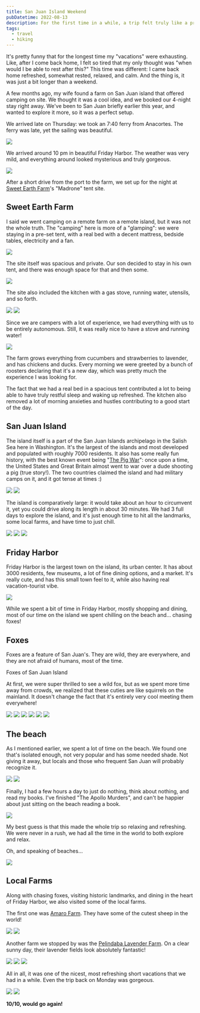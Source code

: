 ```yaml
---
title: San Juan Island Weekend
pubDatetime: 2022-08-13
description: For the first time in a while, a trip felt truly like a proper vacation. The one that doesn't require another vacation to recover from it :))
tags:
  - travel
  - hiking
---
```


It's pretty funny that for the longest time my "vacations" were exhausting. Like, after I come back home, I felt so tired that my only thought was "when would I be able to rest after this?" This time was different: I came back home refreshed, somewhat rested, relaxed, and calm. And the thing is, it was just a bit longer than a weekend.

A few months ago, my wife found a farm on San Juan island that offered camping on site. We thought it was a cool idea, and we booked our 4-night stay right away. We've been to San Juan briefly earlier this year, and wanted to explore it more, so it was a perfect setup.

We arrived late on Thursday: we took an 7:40 ferry from Anacortes. The ferry was late, yet the sailing was beautiful.

![](assets/blog/posts/san-juan-island-weekend/504bebab4250c8d73fb298cb90456afec57ab842-4032x3024.avif)

We arrived around 10 pm in beautiful Friday Harbor. The weather was very mild, and everything around looked mysterious and truly gorgeous.

![](assets/blog/posts/san-juan-island-weekend/b8d1e3303549f8d936969f2daf88e67cf68f60b8-4032x3024.avif)

After a short drive from the port to the farm, we set up for the night at [Sweet Earth Farm](https://sweetearthfarm.com/farm-stays/)'s "Madrone" tent site.

## Sweet Earth Farm

I said we went camping on a remote farm on a remote island, but it was not the whole truth. The "camping" here is more of a "glamping": we were staying in a pre-set tent, with a real bed with a decent mattress, bedside tables, electricity and a fan.

![](assets/blog/posts/san-juan-island-weekend/11286d5ea673355497bf6adfd83dbbd65a234911-4032x3024.avif)

The site itself was spacious and private. Our son decided to stay in his own tent, and there was enough space for that and then some.

![](assets/blog/posts/san-juan-island-weekend/ed9378a1fa62947f62ac6db2cdc5bc5508378eb6-4032x3024.avif)

The site also included the kitchen with a gas stove, running water, utensils, and so forth.

![](assets/blog/posts/san-juan-island-weekend/8845dcf8f0e370e2cd290a6a5ccc1636d95fb330-4032x3024.avif)
![](assets/blog/posts/san-juan-island-weekend/a38e5ad0512cbb648e2ad785cab2eda3b36dbbb0-4032x3024.avif)

Since we are campers with a lot of experience, we had everything with us to be entirely autonomous. Still, it was really nice to have a stove and running water!

![](assets/blog/posts/san-juan-island-weekend/3d2dbc460a82c00f76593ac3fef18c6afdb4b55e-4032x3024.avif)

The farm grows everything from cucumbers and strawberries to lavender, and has chickens and ducks. Every morning we were greeted by a bunch of roosters declaring that it's a new day, which was pretty much the experience I was looking for.

The fact that we had a real bed in a spacious tent contributed a lot to being able to have truly restful sleep and waking up refreshed. The kitchen also removed a lot of morning anxieties and hustles contributing to a good start of the day.

## San Juan Island

The island itself is a part of the San Juan Islands archipelago in the Salish Sea here in Washington. It's the largest of the islands and most developed and populated with roughly 7000 residents. It also has some really fun history, with the best known event being "[The Pig War](https://www.youtube.com/watch?v=QLq6GEiHqR8)": once upon a time, the United States and Great Britain almost went to war over a dude shooting a pig (true story!). The two countries claimed the island and had military camps on it, and it got tense at times :)

![](assets/blog/posts/san-juan-island-weekend/cb5c373371c6107b3ac62e930dae2fb0b6c88306-2268x4032.avif)
![](assets/blog/posts/san-juan-island-weekend/092b480a150313ef46c8fbe2f4b676d98677e829-2268x4032.avif)

The island is comparatively large: it would take about an hour to circumvent it, yet you could drive along its length in about 30 minutes. We had 3 full days to explore the island, and it's just enough time to hit all the landmarks, some local farms, and have time to just chill.

![](assets/blog/posts/san-juan-island-weekend/d0e4c3b4f578b9f2b3ec878a9139136147211aaa-4032x3024.avif)
![](assets/blog/posts/san-juan-island-weekend/1e9a58476de4c79c0358fa10c2ea9d0cd35b55fd-4032x2268.avif)
![](assets/blog/posts/san-juan-island-weekend/f5e8ab82843ea9de7d2b861448d5d61c4249d3d7-4032x3024.avif)

## Friday Harbor

Friday Harbor is the largest town on the island, its urban center. It has about 3000 residents, few museums, a lot of fine dining options, and a market. It's really cute, and has this small town feel to it, while also having real vacation-tourist vibe.

![](assets/blog/posts/san-juan-island-weekend/b7a7ece3e4cd3059d5f8f82308c23a85e1cde7c2-4032x2268.avif)

While we spent a bit of time in Friday Harbor, mostly shopping and dining, most of our time on the island we spent chilling on the beach and... chasing foxes!

## Foxes

Foxes are a feature of San Juan's. They are wild, they are everywhere, and they are not afraid of humans, most of the time.

Foxes of San Juan Island

At first, we were super thrilled to see a wild fox, but as we spent more time away from crowds, we realized that these cuties are like squirrels on the mainland. It doesn't change the fact that it's entirely very cool meeting them everywhere!

![](assets/blog/posts/san-juan-island-weekend/1ee461953412a687e00ed8bfd465c00193995552-4032x2268.avif)
![](assets/blog/posts/san-juan-island-weekend/bc6cd2176aa0088f5247a8961824dcbd58b6d342-4032x2268.avif)
![](assets/blog/posts/san-juan-island-weekend/5090c408f3c7f6e92a5d472daed0d53f67e4c6ab-4032x3024.avif)
![](assets/blog/posts/san-juan-island-weekend/d818119ce13ea1668f800aba3783baedba9b633e-4032x3024.avif)
![](assets/blog/posts/san-juan-island-weekend/ce636917bf82db38ec631943f7bf15c3aff1df8f-4032x3024.avif)
![](assets/blog/posts/san-juan-island-weekend/f0259a467d01c8fc16ec8a900fda78e30c768242-3840x2160.avif)

## The beach

As I mentioned earlier, we spent a lot of time on the beach. We found one that's isolated enough, not very popular and has some needed shade. Not giving it away, but locals and those who frequent San Juan will probably recognize it.

![](assets/blog/posts/san-juan-island-weekend/9753d370c84984c7ba6fe35abfdb3aaf4f6bbd08-4032x2268.avif)
![](assets/blog/posts/san-juan-island-weekend/1a09766bbeb960894a243e9623c06a6ff81a9776-4032x2268.avif)

Finally, I had a few hours a day to just do nothing, think about nothing, and read my books. I've finished "The Apollo Murders", and can't be happier about just sitting on the beach reading a book.

![](assets/blog/posts/san-juan-island-weekend/5c9ae3005d8ee98865e9d645b4be6cf873a0311a-4032x2268.avif)

My best guess is that this made the whole trip so relaxing and refreshing. We were never in a rush, we had all the time in the world to both explore and relax.

Oh, and speaking of beaches...

![](assets/blog/posts/san-juan-island-weekend/749ff6356deac2a82eee39866d8872cb621ccf60-4032x2268.avif)

## Local Farms

Along with chasing foxes, visiting historic landmarks, and dining in the heart of Friday Harbor, we also visited some of the local farms.

The first one was [Amaro Farm](https://amaro-farm.ueniweb.com/). They have some of the cutest sheep in the world!

![](assets/blog/posts/san-juan-island-weekend/c18ab471a583aedc6de07ab6e6a8ae67f711556e-2268x4032.avif)
![](assets/blog/posts/san-juan-island-weekend/9a11126385952a1d8c32e009dc743165dcc90a11-2268x4032.avif)

Another farm we stopped by was the [Pelindaba Lavender Farm](https://www.pelindabalavender.com/). On a clear sunny day, their lavender fields look absolutely fantastic!

![](assets/blog/posts/san-juan-island-weekend/8516febef28094ade54dfcc10f860c9b495171c1-4032x2268.avif)
![](assets/blog/posts/san-juan-island-weekend/d6d4dc03f9ed42356598739fe03564230f9611c0-4032x2268.avif)
![](assets/blog/posts/san-juan-island-weekend/d2aea4f4dcb865977013b5730b17763a8eae699d-4032x2268.avif)

All in all, it was one of the nicest, most refreshing short vacations that we had in a while. Even the trip back on Monday was gorgeous.

![](assets/blog/posts/san-juan-island-weekend/88aa42ac0033342a460520b8352fe532c4f4866b-4032x2268.avif)
![](assets/blog/posts/san-juan-island-weekend/c487fe2ce6827966d0183a6c45fb8479d429ae42-4032x2268.avif)

**10/10, would go again!**
